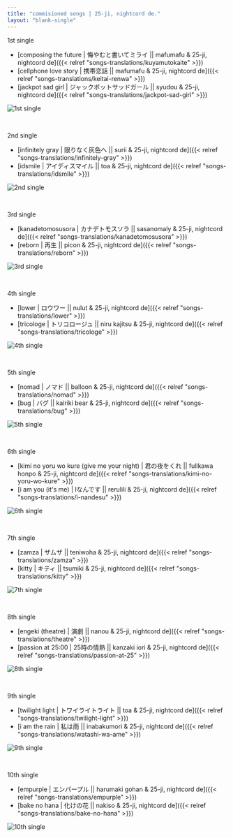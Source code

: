 ```yaml
---
title: "commisioned songs | 25-ji, nightcord de."
layout: "blank-single"
---
```


1st single
- [composing the future | 悔やむと書いてミライ || mafumafu & 25-ji, nightcord de]({{< relref "songs-translations/kuyamutokaite" >}})
- [cellphone love story | 携帯恋話 || mafumafu & 25-ji, nightcord de]({{< relref "songs-translations/keitai-renwa" >}})
- [jackpot sad girl | ジャックポットサッドガール || syudou & 25-ji, nightcord de]({{< relref "songs-translations/jackpot-sad-girl" >}})

![1st single](images/niigo/singles/1stsingle.heic)

<br>

2nd single
- [infinitely gray | 限りなく灰色へ || surii & 25-ji, nightcord de]({{< relref "songs-translations/infinitely-gray" >}})
- [idsmile | アイディスマイル || toa & 25-ji, nightcord de]({{< relref "songs-translations/idsmile" >}})

![2nd single](images/niigo/singles/2ndsingle.heic)

<br>

3rd single
- [kanadetomosusora | カナデトモスソラ || sasanomaly & 25-ji, nightcord de]({{< relref "songs-translations/kanadetomosusora" >}})
- [reborn | 再生 || picon & 25-ji, nightcord de]({{< relref "songs-translations/reborn" >}})

![3rd single](images/niigo/singles/3rdsingle.heic)

<br>

4th single
- [lower | ロウワー || nulut & 25-ji, nightcord de]({{< relref "songs-translations/lower" >}})
- [tricologe | トリコロージュ || niru kajitsu & 25-ji, nightcord de]({{< relref "songs-translations/tricologe" >}})

![4th single](images/niigo/singles/4thsingle.heic)

<br>

5th single
- [nomad | ノマド || balloon & 25-ji, nightcord de]({{< relref "songs-translations/nomad" >}})
- [bug | バグ || kairiki bear & 25-ji, nightcord de]({{< relref "songs-translations/bug" >}})

![5th single](images/niigo/singles/5thsingle.heic)

<br>

6th single
- [kimi no yoru wo kure (give me your night) | 君の夜をくれ || fullkawa honpo & 25-ji, nightcord de]({{< relref "songs-translations/kimi-no-yoru-wo-kure" >}})
- [i am you (it's me) | Iなんです || rerulili & 25-ji, nightcord de]({{< relref "songs-translations/i-nandesu" >}})

![6th single](images/niigo/singles/6thsingle.heic)

<br>

7th single
- [zamza | ザムザ || teniwoha & 25-ji, nightcord de]({{< relref "songs-translations/zamza" >}})
- [kitty | キティ || tsumiki & 25-ji, nightcord de]({{< relref "songs-translations/kitty" >}})

![7th single](images/niigo/singles/7thsingle.heic)

<br>

8th single
- [engeki (theatre) | 演劇 || nanou & 25-ji, nightcord de]({{< relref "songs-translations/theatre" >}})
- [passion at 25:00 | 25時の情熱 || kanzaki iori & 25-ji, nightcord de]({{< relref "songs-translations/passion-at-25" >}})

![8th single](images/niigo/singles/8thsingle.heic)

<br>

9th single
- [twilight light | トワイライトライト || toa & 25-ji, nightcord de]({{< relref "songs-translations/twilight-light" >}})
- [i am the rain | 私は雨 || inabakumori & 25-ji, nightcord de]({{< relref "songs-translations/watashi-wa-ame" >}})

![9th single](images/niigo/singles/9thsingle.heic)

<br>

10th single
- [empurple | エンパープル || harumaki gohan & 25-ji, nightcord de]({{< relref "songs-translations/empurple" >}})
- [bake no hana | 化けの花 || nakiso & 25-ji, nightcord de]({{< relref "songs-translations/bake-no-hana" >}})

![10th single](images/niigo/songs/Empurple_Game_Cover.heic)

<br>